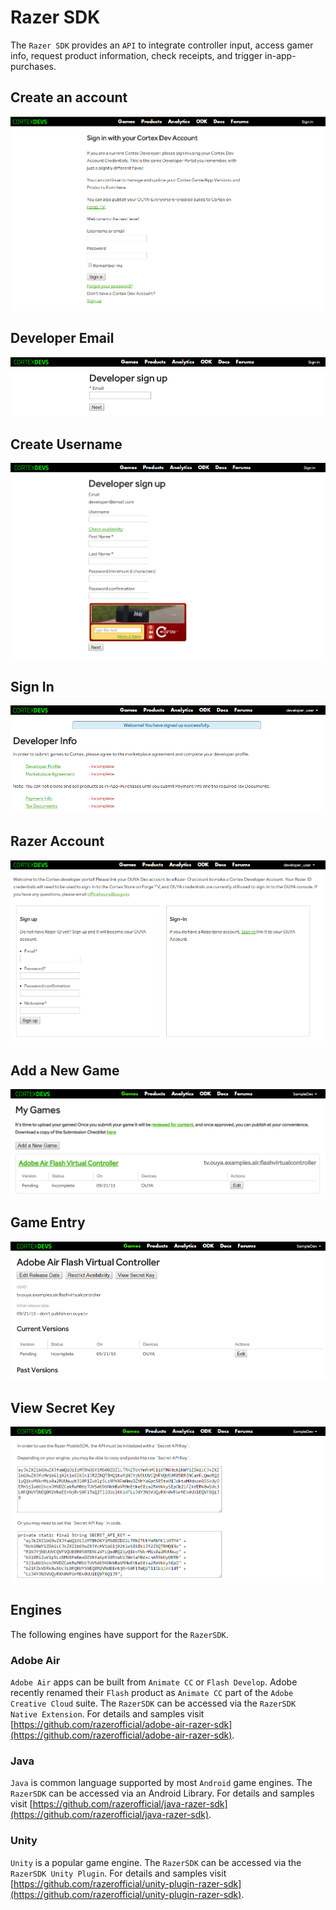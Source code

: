 # Razer SDK

The `Razer SDK` provides an `API` to integrate controller input, access gamer info, request product information, check receipts, and trigger in-app-purchases.

## Create an account

![image_1](razer-sdk/image_1.png)

## Developer Email

![image_2](razer-sdk/image_2.png)

## Create Username

![image_3](razer-sdk/image_3.png)

## Sign In

![image_4](razer-sdk/image_4.png)

## Razer Account

![image_5](razer-sdk/image_5.png)

## Add a New Game

![image_6](razer-sdk/image_6.png)

## Game Entry

![image_7](razer-sdk/image_7.png)

## View Secret Key

![image_8](razer-sdk/image_8.png)

## Engines

The following engines have support for the `RazerSDK`.

### Adobe Air

`Adobe Air` apps can be built from `Animate CC` or `Flash Develop`. Adobe recently renamed their `Flash` product as `Animate CC` part of the `Adobe Creative Cloud` suite. The `RazerSDK` can be accessed via the `RazerSDK Native Extension`. For details and samples visit [https://github.com/razerofficial/adobe-air-razer-sdk](https://github.com/razerofficial/adobe-air-razer-sdk).

### Java

`Java` is common language supported by most `Android` game engines. The `RazerSDK` can be accessed via an Android Library. For details and samples visit [https://github.com/razerofficial/java-razer-sdk](https://github.com/razerofficial/java-razer-sdk).

### Unity

`Unity` is a popular game engine. The `RazerSDK` can be accessed via the `RazerSDK Unity Plugin`. For details and samples visit [https://github.com/razerofficial/unity-plugin-razer-sdk](https://github.com/razerofficial/unity-plugin-razer-sdk).
